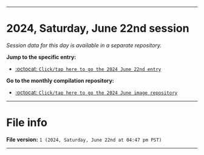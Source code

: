 
***

# 2024, Saturday, June 22nd session

_Session data for this day is available in a separate repository._

**Jump to the specific entry:**

- [:octocat: `Click/tap here to go the 2024 June 22nd entry`](https://github.com/seanpm2001/SeansLifeArchive_Images_ModernSmurfsVillage_Y2024_V6/tree/SeansLifeArchive_ModernSmurfsVillage_Y2024_V6_Main-dev/2024/06_June/22/)

**Go to the monthly compilation repository:**

- [:octocat: `Click/tap here to go the 2024 June image repository`](https://github.com/seanpm2001/SeansLifeArchive_Images_ModernSmurfsVillage_Y2024_V6/)

***

# File info

**File version:** `1 (2024, Saturday, June 22nd at 04:47 pm PST)`

***

